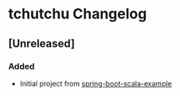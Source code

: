 # tchutchu Changelog

## [Unreleased]

### Added

- Initial project from [spring-boot-scala-example](https://github.com/jecklgamis/spring-boot-scala-example)
